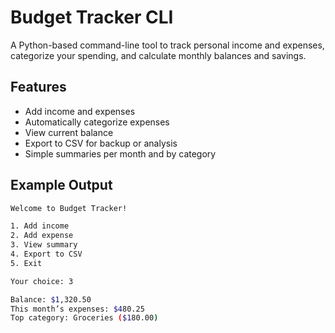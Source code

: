# Budget Tracker CLI

A Python-based command-line tool to track personal income and expenses, categorize your spending, and calculate monthly balances and savings.

## Features

- Add income and expenses
- Automatically categorize expenses
- View current balance
- Export to CSV for backup or analysis
- Simple summaries per month and by category

## Example Output

```bash
Welcome to Budget Tracker!

1. Add income
2. Add expense
3. View summary
4. Export to CSV
5. Exit

Your choice: 3

Balance: $1,320.50  
This month’s expenses: $480.25  
Top category: Groceries ($180.00)
